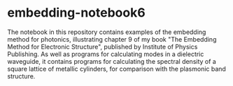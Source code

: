 # embedding-notebook6
The notebook in this repository contains examples of the embedding method for photonics, illustrating chapter 9 of my book "The Embedding Method for Electronic Structure", published by Institute of Physics Publishing. As well as programs for calculating modes in a dielectric waveguide, it contains programs for calculating the spectral density of a square lattice of metallic cylinders, for comparison with the plasmonic band structure.
